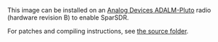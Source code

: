 This image can be installed on an [Analog Devices ADALM-Pluto](https://www.analog.com/en/design-center/evaluation-hardware-and-software/evaluation-boards-kits/ADALM-PLUTO.html)
radio (hardware revision B) to enable SparSDR.

For patches and compiling instructions, see [the source folder](../../fpga_src/Pluto).
